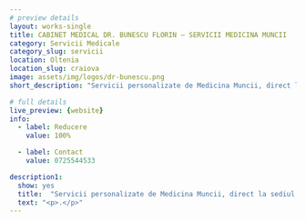 ```yaml
---
# preview details
layout: works-single
title: CABINET MEDICAL DR. BUNESCU FLORIN – SERVICII MEDICINA MUNCII
category: Servicii Medicale
category_slug: servicii
location: Oltenia
location_slug: craiova
image: assets/img/logos/dr-bunescu.png
short_description: "Servicii personalizate de Medicina Muncii, direct la sediul companiei. <br> Servicii medicale conform Fișei de identificare a factorilor de risc, precum controlul medical: periodic, la angajare, la reluarea activității, la schimbarea locului de muncă, la cerere, în caz de suspiciune de boală profesională, în caz de expuneri excepționale."

# full details
live_preview: {website}
info:
  - label: Reducere
    value: 100%

  - label: Contact
    value: 0725544533

description1:
  show: yes
  title:  "Servicii personalizate de Medicina Muncii, direct la sediul companiei. <br> Servicii medicale conform Fișei de identificare a factorilor de risc, precum controlul medical: periodic, la angajare, la reluarea activității, la schimbarea locului de muncă, la cerere, în caz de suspiciune de boală profesională, în caz de expuneri excepționale."
  text: "<p>.</p>"
---
```



